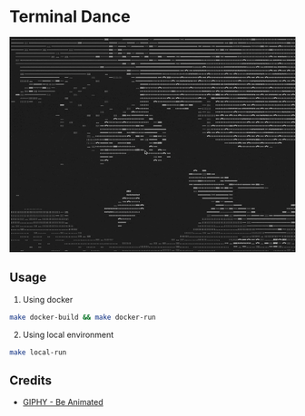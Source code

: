 # Terminal Dance

![demo](assets/demo.gif)

## Usage

1. Using docker

```bash
make docker-build && make docker-run
```

2. Using local environment

```bash
make local-run
```

## Credits

- [GIPHY - Be Animated](https://giphy.com/)
